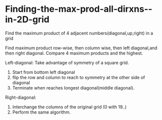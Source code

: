 # Finding-the-max-prod-all-dirxns--in-2D-grid
Find the maximum product of 4 adjacent numbers(diagonal,up,right) in a grid

Find maximum product row-wise, then column wise, then left diagonal,and then right diagonal. Compare 4 maximum products and the highest.

Left-diagonal: 
  Take advantage of symmetry of a square grid. 
  1. Start from bottom left diagonal
  2. flip the row and column to reach to symmetry at the other side of diagonal
  3. Terminate when reaches longest diagonal(middle diagonal).
  
Right-diagonal:
  1. Interchange the columns of the original grid (0 with 19..)
  2. Perform the same algorithm.
